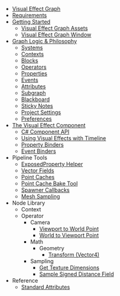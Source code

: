 * [Visual Effect Graph](index.md)
* [Requirements](System-Requirements.md)
* [Getting Started](GettingStarted.md)
  * [Visual Effect Graph Assets](VisualEffectGraphAsset.md)
  * [Visual Effect Graph Window](VisualEffectGraphWindow.md)
* [Graph Logic & Philosophy](GraphLogicAndPhilosophy.md)
  * [Systems](Systems.md)
  * [Contexts](Contexts.md)
  * [Blocks](Blocks.md)
  * [Operators](Operators.md)
  * [Properties](Properties.md)
  * [Events](Events.md)
  * [Attributes](Attributes.md)
  * [Subgraph](Subgraph.md)
  * [Blackboard](Blackboard.md)
  * [Sticky Notes](StickyNotes.md)
  * [Project Settings](VisualEffectProjectSettings.md)
  * [Preferences](VisualEffectPreferences.md)
* [The Visual Effect Component](VisualEffectComponent.md)
  * [C# Component API](ComponentAPI.md)
  * [Using Visual Effects with Timeline](Timeline.md)
  * [Property Binders](PropertyBinders.md)
  * [Event Binders](EventBinders.md)
* Pipeline Tools
  * [ExposedProperty Helper](ExposedPropertyHelper.md)
  * [Vector Fields](VectorFields.md)
  * [Point Caches](PointCaches.md)
  * [Point Cache Bake Tool](PointCacheBakeTool.md)
  * [Spawner Callbacks](SpawnerCallbacks.md)
  * [Mesh Sampling](MeshSampling.md)
* Node Library
  * Context
  * Operator
    * Camera
      * [Viewport to World Point](Operator-ViewportToWorldPoint.md)
      * [World to Viewport Point](Operator-WorldToViewportPoint.md)
    * Math
      * Geometry
        * [Transform (Vector4)](Operator-Transform(Vector4).md)
    * Sampling
      * [Get Texture Dimensions](Operator-GetTextureDimensions.md)
      * [Sample Signed Distance Field](Operator-SampleSDF.md)
* Reference
  * [Standard Attributes](Reference-Attributes.md)
